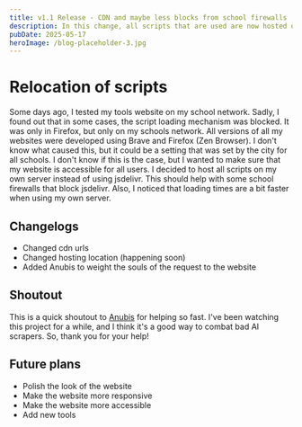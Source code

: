 ```yaml
---
title: v1.1 Release - CDN and maybe less blocks from school firewalls
description: In this change, all scripts that are used are now hosted on my own server instead of using jsdelivr. This should help with some school firewalls that block jsdelivr.
pubDate: 2025-05-17
heroImage: /blog-placeholder-3.jpg
---
```


# Relocation of scripts

Some days ago, I tested my tools website on my school network. Sadly, I found out that in some cases, the script loading mechanism was blocked. It was only in Firefox, but only on my schools network. All versions of all my websites were developed using Brave and Firefox (Zen Browser). I don't know what caused this, but it could be a setting that was set by the city for all schools. I don't know if this is the case, but I wanted to make sure that my website is accessible for all users.
I decided to host all scripts on my own server instead of using jsdelivr. This should help with some school firewalls that block jsdelivr. Also, I noticed that loading times are a bit faster when using my own server.

## Changelogs

<ul>
    <li>Changed cdn urls</li>
    <li>Changed hosting location (happening soon)</li>
    <li>Added Anubis to weight the souls of the request to the website</li>
</ul>

## Shoutout

This is a quick shoutout to [Anubis](https://anubis.techaro.lol/) for helping so fast. I've been watching this project for a while, and I think it's a good way to combat bad AI scrapers. So, thank you for your help!

## Future plans

<ul>
    <li>Polish the look of the website</li>
    <li>Make the website more responsive</li>
    <li>Make the website more accessible</li>
    <li>Add new tools</li>
</ul>